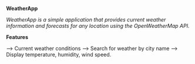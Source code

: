 **WeatherApp**

_WeatherApp is a simple application that provides current weather information and forecasts for any location using the OpenWeatherMap API._

**Features**

--> Current weather conditions --> Search for weather by city name --> Display temperature, humidity, wind speed.
